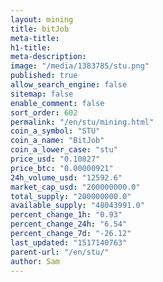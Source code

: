 ```yaml
---
layout: mining
title: bitJob
meta-title: 
h1-title: 
meta-description: 
image: "/media/1383785/stu.png"
published: true
allow_search_engine: false
sitemap: false
enable_comment: false
sort_order: 602
permalink: "/en/stu/mining.html"
coin_a_symbol: "STU"
coin_a_name: "BitJob"
coin_a_lower_case: "stu"
price_usd: "0.10827"
price_btc: "0.00000921"
24h_volume_usd: "12592.6"
market_cap_usd: "200000000.0"
total_supply: "200000000.0"
available_supply: "48043991.0"
percent_change_1h: "0.93"
percent_change_24h: "6.54"
percent_change_7d: "-26.12"
last_updated: "1517140763"
parent-url: "/en/stu/"
author: Sam
---
```


